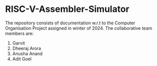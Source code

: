 # RISC-V-Assembler-Simulator
The repository consists of documentation w.r.t to the Computer Organisation Project assigned in winter of 2024. The collaborative team members are:

  1. Garvit
  2. Dheeraj Arora
  3. Anusha Anand
  4. Adit Goel
